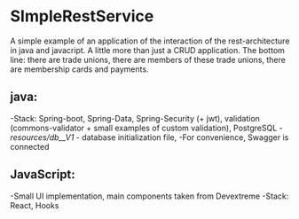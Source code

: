 # SImpleRestService
A simple example of an application of the interaction of the rest-architecture in java and javacript. A little more than just a CRUD application. The bottom line: there are trade unions, there are members of these trade unions, there are membership cards and payments.

## java:
-Stack: Spring-boot, Spring-Data, Spring-Security (+ jwt), validation (commons-validator + small examples of custom validation), PostgreSQL
-*resources/db__V1* - database initialization file,
-For convenience, Swagger is connected

## JavaScript:
-Small UI implementation, main components taken from Devextreme
-Stack: React, Hooks
